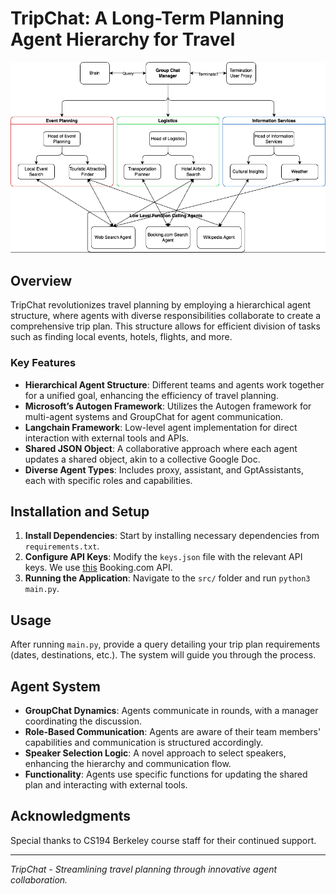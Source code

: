 # TripChat: A Long-Term Planning Agent Hierarchy for Travel

![Agent Hierarchy Image](./public/chat_hierarchy.png)

## Overview

TripChat revolutionizes travel planning by employing a hierarchical agent structure, where agents with diverse responsibilities collaborate to create a comprehensive trip plan. This structure allows for efficient division of tasks such as finding local events, hotels, flights, and more.

### Key Features

- **Hierarchical Agent Structure**: Different teams and agents work together for a unified goal, enhancing the efficiency of travel planning.
- **Microsoft’s Autogen Framework**: Utilizes the Autogen framework for multi-agent systems and GroupChat for agent communication.
- **Langchain Framework**: Low-level agent implementation for direct interaction with external tools and APIs.
- **Shared JSON Object**: A collaborative approach where each agent updates a shared object, akin to a collective Google Doc.
- **Diverse Agent Types**: Includes proxy, assistant, and GptAssistants, each with specific roles and capabilities.

## Installation and Setup

1. **Install Dependencies**: Start by installing necessary dependencies from `requirements.txt`.
2. **Configure API Keys**: Modify the `keys.json` file with the relevant API keys. We use [this](https://rapidapi.com/DataCrawler/api/booking-com15) Booking.com API.
3. **Running the Application**: Navigate to the `src/` folder and run `python3 main.py`.

## Usage

After running `main.py`, provide a query detailing your trip plan requirements (dates, destinations, etc.). The system will guide you through the process.

## Agent System

- **GroupChat Dynamics**: Agents communicate in rounds, with a manager coordinating the discussion.
- **Role-Based Communication**: Agents are aware of their team members' capabilities and communication is structured accordingly.
- **Speaker Selection Logic**: A novel approach to select speakers, enhancing the hierarchy and communication flow.
- **Functionality**: Agents use specific functions for updating the shared plan and interacting with external tools.

## Acknowledgments

Special thanks to CS194 Berkeley course staff for their continued support.

---

_TripChat - Streamlining travel planning through innovative agent collaboration._
